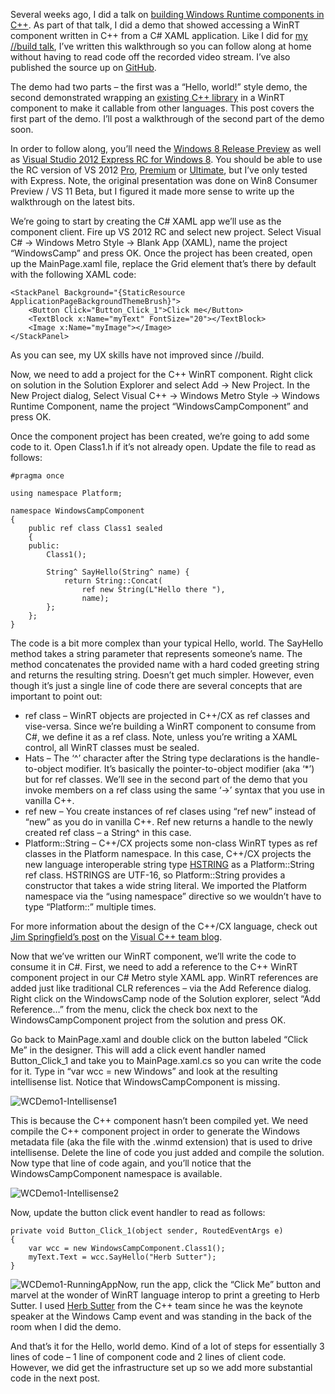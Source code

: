 Several weeks ago, I did a talk on [building Windows Runtime components
in
C++](http://devhawk.net/2012/06/08/building-winrt-components-with-cpp-cx/).
As part of that talk, I did a demo that showed accessing a WinRT
component written in C++ from a C\# XAML application. Like I did for [my
//build
talk](http://devhawk.net/2011/09/15/using-winrt-from-csharp-build-demo/),
I’ve written this walkthrough so you can follow along at home without
having to read code off the recorded video stream. I’ve also published
the source up on [GitHub](https://github.com/devhawk/WindowsCampDemo).

The demo had two parts – the first was a “Hello, world!” style demo, the
second demonstrated wrapping an [existing C++
library](http://bitmap.codeplex.com/) in a WinRT component to make it
callable from other languages. This post covers the first part of the
demo. I’ll post a walkthrough of the second part of the demo soon.

In order to follow along, you’ll need the [Windows 8 Release
Preview](http://windows.microsoft.com/en-US/windows-8/release-preview)
as well as [Visual Studio 2012 Express RC for Windows
8](http://msdn.microsoft.com/en-us/windows/apps/hh852659). You should be
able to use the RC version of VS 2012
[Pro](http://www.microsoft.com/visualstudio/11/en-us/professional),
[Premium](http://www.microsoft.com/visualstudio/11/en-us/premium) or
[Ultimate](http://www.microsoft.com/visualstudio/11/en-us/ultimate), but
I’ve only tested with Express. Note, the original presentation was done
on Win8 Consumer Preview / VS 11 Beta, but I figured it made more sense
to write up the walkthrough on the latest bits.

We’re going to start by creating the C\# XAML app we’ll use as the
component client. Fire up VS 2012 RC and select new project. Select
Visual C\# -\> Windows Metro Style -\> Blank App (XAML), name the
project “WindowsCamp” and press OK. Once the project has been created,
open up the MainPage.xaml file, replace the Grid element that’s there by
default with the following XAML code:

``` {.brush:xml}
<StackPanel Background="{StaticResource ApplicationPageBackgroundThemeBrush}">
    <Button Click="Button_Click_1">Click me</Button>
    <TextBlock x:Name="myText" FontSize="20"></TextBlock>
    <Image x:Name="myImage"></Image>
</StackPanel>
```

As you can see, my UX skills have not improved since //build.

Now, we need to add a project for the C++ WinRT component. Right click
on solution in the Solution Explorer and select Add -\> New Project. In
the New Project dialog, Select Visual C++ -\> Windows Metro Style -\>
Windows Runtime Component, name the project “WindowsCampComponent” and
press OK.

Once the component project has been created, we’re going to add some
code to it. Open Class1.h if it’s not already open. Update the file to
read as follows:

``` {.brush:cpp}
#pragma once

using namespace Platform;

namespace WindowsCampComponent
{
    public ref class Class1 sealed
    {
    public:
        Class1();

        String^ SayHello(String^ name) {
            return String::Concat(
                ref new String(L"Hello there "),
                name);
        };
    };
}
```

The code is a bit more complex than your typical Hello, world. The
SayHello method takes a string parameter that represents someone’s name.
The method concatenates the provided name with a hard coded greeting
string and returns the resulting string. Doesn’t get much simpler.
However, even though it’s just a single line of code there are several
concepts that are important to point out:

-   ref class – WinRT objects are projected in C++/CX as ref classes and
    vise-versa. Since we’re building a WinRT component to consume from
    C\#, we define it as a ref class. Note, unless you’re writing a XAML
    control, all WinRT classes must be sealed.
-   Hats – The ‘\^’ character after the String type declarations is the
    handle-to-object modifier. It’s basically the pointer-to-object
    modifier (aka ‘\*’) but for ref classes. We’ll see in the second
    part of the demo that you invoke members on a ref class using the
    same ‘-\>’ syntax that you use in vanilla C++.
-   ref new – You create instances of ref clases using “ref new” instead
    of “new” as you do in vanilla C++. Ref new returns a handle to the
    newly created ref class – a String\^ in this case.
-   Platform::String – C++/CX projects some non-class WinRT types as ref
    classes in the Platform namespace. In this case, C++/CX projects the
    new language interoperable string type
    [HSTRING](http://msdn.microsoft.com/en-us/library/br205775(v=vs.85).aspx)
    as a Platform::String ref class. HSTRINGS are UTF-16, so
    Platform::String provides a constructor that takes a wide string
    literal. We imported the Platform namespace via the “using
    namespace” directive so we wouldn’t have to type “Platform::”
    multiple times.

For more information about the design of the C++/CX language, check out
[Jim Springfield’s
post](http://blogs.msdn.com/b/vcblog/archive/2011/10/20/10228473.aspx)
on the [Visual C++ team blog](http://blogs.msdn.com/b/vcblog/).

Now that we’ve written our WinRT component, we’ll write the code to
consume it in C\#. First, we need to add a reference to the C++ WinRT
component project in our C\# Metro style XAML app. WinRT references are
added just like traditional CLR references – via the Add Reference
dialog. Right click on the WindowsCamp node of the Solution explorer,
select “Add Reference…” from the menu, click the check box next to the
WindowsCampComponent project from the solution and press OK.

Go back to MainPage.xaml and double click on the button labeled “Click
Me” in the designer. This will add a click event handler named
Button\_Click\_1 and take you to MainPage.xaml.cs so you can write the
code for it. Type in “var wcc = new Windows” and look at the resulting
intellisense list. Notice that WindowsCampComponent is missing.

![](http://devhawk.net/wp-content/uploads/2012/06/WCDemo1-Intellisense1.png "WCDemo1-Intellisense1")

This is because the C++ component hasn’t been compiled yet. We need
compile the C++ component project in order to generate the Windows
metadata file (aka the file with the .winmd extension) that is used to
drive intellisense. Delete the line of code you just added and compile
the solution. Now type that line of code again, and you’ll notice that
the WindowsCampComponent namespace is available.

![](http://devhawk.net/wp-content/uploads/2012/06/WCDemo1-Intellisense2.png "WCDemo1-Intellisense2")

Now, update the button click event handler to read as follows:

``` {.brush:csharp}
private void Button_Click_1(object sender, RoutedEventArgs e)
{
    var wcc = new WindowsCampComponent.Class1();
    myText.Text = wcc.SayHello("Herb Sutter");
}
```

![](http://devhawk.net/wp-content/uploads/2012/06/WCDemo1-RunningApp-e1340161688130-150x74.png "WCDemo1-RunningApp")Now,
run the app, click the “Click Me” button and marvel at the wonder of
WinRT language interop to print a greeting to Herb Sutter. I used [Herb
Sutter](http://herbsutter.com/) from the C++ team since he was the
keynote speaker at the Windows Camp event and was standing in the back
of the room when I did the demo.

And that’s it for the Hello, world demo. Kind of a lot of steps for
essentially 3 lines of code – 1 line of component code and 2 lines of
client code. However, we did get the infrastructure set up so we add
more substantial code in the next post.
